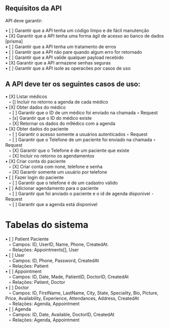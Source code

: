 
 ## Requisitos da API

API deve garantir:

• [ ] Garantir que a API tenha um código limpo e de fácil manutenção <br>
• [X] Garantir que a API tenha uma forma ágil de acesso ao banco de dados [prisma]<br>
• [ ] Garantir que a API tenha um tratamento de erros <br>
• [ ] Garantir que a API não pare quando algum erro for retornado <br>
• [ ] Garantir que a API valide qualquer payload recebido <br>
• [X] Garantir que a API armazene senhas seguras <br>
• [ ] Garantir que a API isole as operacões por casos de uso<br>

 ## A API deve ter os seguintes casos de uso:

• [X] Listar médicos <br>
   &ensp;  ◦ [] Incluir no retorno a agenda de cada médico <br>
• [X] Obter dados do médico <br>
  &ensp;   ◦ [ ] Garantir que o ID de um médico foi enviado na chamada  ◦ Request <br>
  &ensp;   ◦ [x] Garantir que o ID do médico existe <br>
  &ensp;   ◦ [X] Retornar os dados do m9édico com a agenda <br>
• [X] Obter dados do paciente <br>
  &ensp;   ◦ [ ] Garantir o acesso somente a usuários autenticados  ◦ Request <br>
   &ensp;  ◦ [ ] Garantir que o Telefone de um paciente foi enviado na chamada  ◦ Request <br>
   &ensp;  ◦ [X] Garantir que o Telefone é de um paciente que existe <br>
    &ensp; ◦ [X] Incluir no retorno os agendamentos <br>
• [X] Criar conta do paciente <br>
  &ensp;  ◦ [X] Criar conta com none, telefone e senha<br>
  &ensp;  ◦ [X] Garantir somente um usuário por telefone<br>
• [ ] Fazer login do paciente <br>
  &ensp;  ◦ [ ] Garantir que o telefone é de um cadastro válido <br>
• [ ] Adicionar agendamento para o paciente <br>
  &ensp;  ◦ [ ] Garantir que foi anviado o paciente e o id de agenda disponivel ⁃ Request <br>
  &ensp;  ◦ [ ] Garantir que a agenda está disponivel<br>

 # Tabelas do sistema

• [ ] Patient Paciente<br>
   &ensp;    ◦ Campos: ID, UserID, Name, Phone, CreatedAt. <br>
   &ensp;   ◦ Relações: Appointments[], User<br>
• [ ] User <br>
  &ensp;     ◦ Campos: ID, Phone, Password, CreatedAt <br>
  &ensp;     ◦ Relações: Patient<br>
• [ ] Appointment <br>
   &ensp;    ◦ Campos: ID, Date, Made, PatientID, DoctorID, CreatedAt <br>
   &ensp;    ◦ Relações: Patient, Doctor<br>
• [ ] Doctor  <br>
  &ensp;     ◦ Campos: ID, FirstName, LastName, City, State, Speciality, Bio, Picture, Price, Availability, Experience, Attendances,  Address, CreatedAt<br>
    &ensp;   ◦ Relações: Agenda, Appointment<br>
• [ ] Agenda<br>
    &ensp;   ◦ Campos: ID, Date, Available, DoctorID, CreatedAt<br>
    &ensp;   ◦ Relações: Agenda, Appointment
<br>

